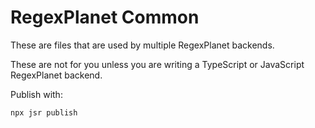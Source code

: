 # RegexPlanet Common

These are files that are used by multiple RegexPlanet backends.

These are not for you unless you are writing a TypeScript or JavaScript RegexPlanet backend.

Publish with:
```
npx jsr publish
```
